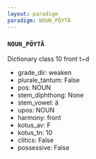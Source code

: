 ```yaml
---
layout: paradigm
paradigm: NOUN_PÖYTÄ
---
```

### ` NOUN_PÖYTÄ `

Dictionary class 10 front t~d
* grade_dir: weaken
* plurale_tantum: False
* pos: NOUN
* stem_diphthong: None
* stem_vowel: ä
* upos: NOUN
* harmony: front
* kotus_av: F
* kotus_tn: 10
* clitics: False
* possessive: False
